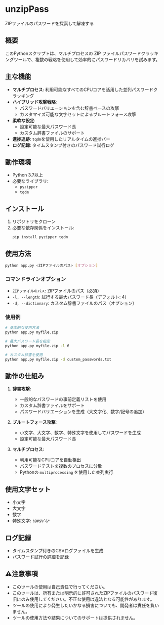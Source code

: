# unzipPass
ZIPファイルのパスワードを探索して解凍する

## 概要

このPythonスクリプトは、マルチプロセスの ZIP ファイルパスワードクラッキングツールで、複数の戦略を使用して効率的にパスワードリカバリを試みます。

## 主な機能

- **マルチプロセス**: 利用可能なすべてのCPUコアを活用した並列パスワードクラッキング
- **ハイブリッド攻撃戦略**:
  - パスワードバリエーションを含む辞書ベースの攻撃
  - カスタマイズ可能な文字セットによるブルートフォース攻撃
- **柔軟な設定**:
  - 設定可能な最大パスワード長
  - カスタム辞書ファイルのサポート
- **進捗追跡**: `tqdm`を使用したリアルタイムの進捗バー
- **ログ記録**: タイムスタンプ付きのパスワード試行ログ

## 動作環境

- Python 3.7以上
- 必要なライブラリ:
  - `pyzipper`
  - `tqdm`

## インストール

1. リポジトリをクローン
2. 必要な依存関係をインストール:
   ```bash
   pip install pyzipper tqdm
   ```

## 使用方法

```bash
python app.py <ZIPファイルのパス> [オプション]
```

### コマンドラインオプション

- `ZIPファイルのパス`: ZIPファイルのパス（必須）
- `-l, --length`: 試行する最大パスワード長（デフォルト: 4）
- `-d, --dictionary`: カスタム辞書ファイルのパス（オプション）

### 使用例

```bash
# 基本的な使用方法
python app.py myfile.zip

# 最大パスワード長を指定
python app.py myfile.zip -l 6

# カスタム辞書を使用
python app.py myfile.zip -d custom_passwords.txt
```

## 動作の仕組み

1. **辞書攻撃**:
   - 一般的なパスワードの事前定義リストを使用
   - カスタム辞書ファイルをサポート
   - パスワードバリエーションを生成（大文字化、数字/記号の追加）

2. **ブルートフォース攻撃**:
   - 小文字、大文字、数字、特殊文字を使用してパスワードを生成
   - 設定可能な最大パスワード長

3. **マルチプロセス**:
   - 利用可能なCPUコアを自動検出
   - パスワードテストを複数のプロセスに分散
   - Pythonの `multiprocessing` を使用した並列実行

## 使用文字セット

- 小文字
- 大文字
- 数字
- 特殊文字: `!@#$%^&*`

## ログ記録

- タイムスタンプ付きのCSVログファイルを生成
- パスワード試行の詳細を記録

## ⚠️注意事項
- このツールの使用は自己責任で行ってください。
- このツールは、所有または明示的に許可されたZIPファイルのパスワード復旧にのみ使用してください。不正な使用は違法となる可能性があります。
- ツールの使用により発生したいかなる損害についても、開発者は責任を負いません。
- ツールの使用方法や結果についてのサポートは提供されません。

